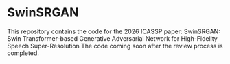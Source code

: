 # SwinSRGAN
This repository contains the code for the 2026 ICASSP paper: SwinSRGAN: Swin Transformer-based Generative Adversarial Network for High-Fidelity Speech Super-Resolution
The code coming soon after the review process is completed.
